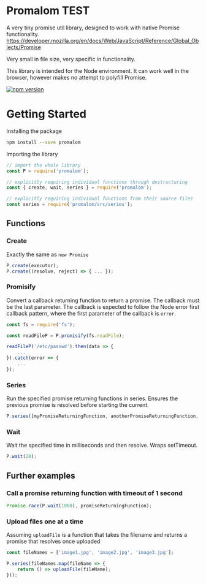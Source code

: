 # Promalom TEST

A very tiny promise util library, designed to work with native Promise functionality. https://developer.mozilla.org/en/docs/Web/JavaScript/Reference/Global_Objects/Promise

Very small in file size, very specific in functionality.

This library is intended for the Node environment. It can work well in the browser, however makes no attempt to polyfill Promise.

[![npm version](https://img.shields.io/npm/v/promalom.svg?style=flat-square)](https://www.npmjs.com/package/promalom)

# Getting Started

Installing the package

```sh
npm install --save promalom
```

Importing the library

```js
// import the whole library
const P = require('promalom');

// explicitly requiring individual functions through destructuring
const { create, wait, series } = require('promalom');

// explicitly requiring individual functions from their source files
const series = require('promalom/src/series');
```

## Functions

### Create

Exactly the same as `new Promise`

```js
P.create(executor);
P.create((resolve, reject) => { ... });
```

### Promisify

Convert a callback returning function to return a promise. The callback must be the last parameter.
The callback is expected to follow the Node error first callback pattern, where the first parameter of the callback is `error`.

```js
const fs = require('fs');

const readFileP = P.promisify(fs.readFile);

readFileP('/etc/passwd').then(data => {
    ...
}).catch(error => {
    ...
});
```

### Series

Run the specified promise returning functions in series. Ensures the previous promise is resolved before starting the current.

```js
P.series([myPromiseReturningFunction, anotherPromiseReturningFunction, someOtherPromiseReturningFunction]);
```

### Wait

Wait the specified time in milliseconds and then resolve. Wraps setTimeout.

```js
P.wait(20);
```

## Further examples

### Call a promise returning function with timeout of 1 second

```js
Promise.race(P.wait(1000), promiseReturningFunction);
```

### Upload files one at a time
Assuming `uploadFile` is a function that takes the filename and returns a promise that resolves once uploaded

```js
const fileNames = ['image1.jpg', 'image2.jpg', 'image3.jpg'];

P.series(fileNames.map(fileName => {
    return () => uploadFile(fileName);
}));
```

